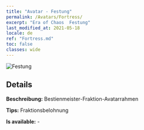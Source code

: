```yaml
---
title: "Avatar - Festung"
permalink: /Avatars/Fortress/
excerpt: "Era of Chaos  Festung"
last_modified_at: 2021-05-18
locale: de
ref: "Fortress.md"
toc: false
classes: wide
---
```

 ![Festung](/images/a/avatarFrame_46.png)

## Details

 **Beschreibung:** Bestienmeister-Fraktion-Avatarrahmen 

 **Tips:** Fraktionsbelohnung 

 **Is available:**  - 

